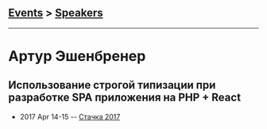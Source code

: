 ## [Events](../README.md) > [Speakers](../speakers.md)
---

# Артур Эшенбренер

## Использование строгой типизации при разработке SPA приложения на PHP + React
- 2017 Apr 14-15 -- [Стачка 2017](https://www.youtube.com/watch?v=H3y5b_ixNkI)    
